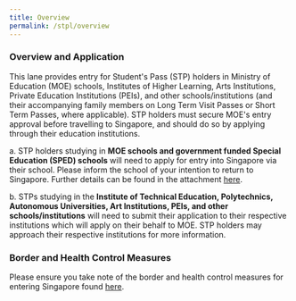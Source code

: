 ```yaml
---
title: Overview
permalink: /stpl/overview
---
```


### **Overview and Application** 

This lane provides entry for Student's Pass (STP) holders in Ministry of Education (MOE) schools, Institutes of Higher Learning, Arts Institutions, Private Education Institutions (PEIs), and other schools/institutions (and their accompanying family members on Long Term Visit Passes or Short Term Passes, where applicable). STP holders must secure MOE's entry approval before travelling to Singapore, and should do so by applying through their education institutions. 

a. STP holders studying in **MOE schools and government funded Special Education (SPED) schools** will need to apply for entry into Singapore via their school. Please inform the school of your intention to return to Singapore. Further details can be found in the attachment [here](/pdf/moe-infosheet.pdf).
 
b. STPs studying in the <b>Institute of Technical Education, Polytechnics, Autonomous Universities, Art Institutions, PEIs, and other schools/institutions</b> will need to submit their application to their respective institutions which will apply on their behalf to MOE. STP holders may approach their respective institutions for more information.

### **Border and Health Control Measures**

Please ensure you take note of the border and health control measures for entering Singapore found [here](health/overview).

